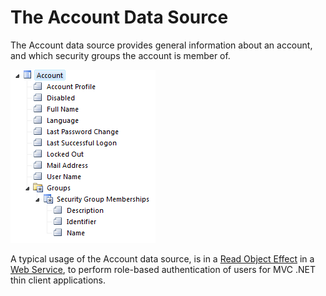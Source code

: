 # The Account Data Source

The Account data source provides general information about an account, and which security groups the account is member of.

![ID6C67A3DB64AF4C22.png](media/ID6C67A3DB64AF4C22.png)

A typical usage of the Account data source, is in a [Read Object Effect](../actions/effects/read-objects.md "Read Objects") in a [Web Service](../../../services/web-services/index.md "Web Services"), to perform role-based authentication of users for MVC .NET thin client applications.